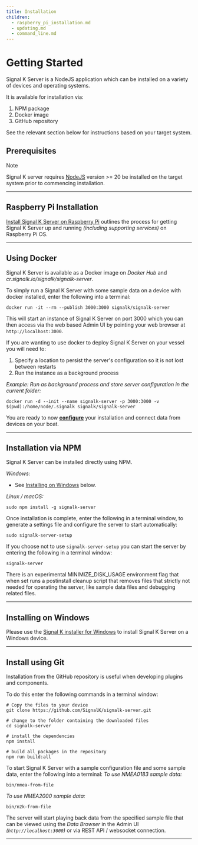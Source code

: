 ```yaml
---
title: Installation
children:
  - raspberry_pi_installation.md
  - updating.md
  - command_line.md
---
```


# Getting Started

Signal K Server is a NodeJS application which can be installed on a variety of devices and operating systems.

It is available for installation via:

1. NPM package
1. Docker image
1. GitHub repository

See the relevant section below for instructions based on your target system.

## Prerequisites

> [!NOTE]
> Signal K server requires [NodeJS](https://nodejs.org) version >= 20 be installed on the target system prior to commencing installation.

---

## Raspberry Pi Installation

[Install Signal K Server on Raspberry Pi](raspberry_pi_installation.md) outlines the process for getting Signal K Server up and running _(including supporting services)_ on Raspberry Pi OS.

---

## Using Docker

Signal K Server is available as a Docker image on _Docker Hub_ and _cr.signalk.io/signalk/signalk-server_.

To simply run a Signal K Server with some sample data on a device with docker installed, enter the following into a terminal:

```shell
docker run -it --rm --publish 3000:3000 signalk/signalk-server
```

This will start an instance of Signal K Server on port 3000 which you can then access via the web based Admin UI by pointing your web browser at `http://localhost:3000`.

If you are wanting to use docker to deploy Signal K Server on your vessel you will need to:

1. Specify a location to persist the server's configuration so it is not lost between restarts
1. Run the instance as a background process

_Example: Run as background process and store server configuration in the current folder:_

```shell
docker run -d --init --name signalk-server -p 3000:3000 -v $(pwd):/home/node/.signalk signalk/signalk-server
```

You are ready to now **[configure](../setup/configuration.md)** your installation and connect data from devices on your boat.

---

## Installation via NPM

Signal K Server can be installed directly using NPM.

_Windows:_

- See [Installing on Windows](#installing-on-windows) below.

_Linux / macOS:_

```shell
sudo npm install -g signalk-server
```

Once installation is complete, enter the following in a terminal window, to generate a settings file and configure the server to start automatically:

```shell
sudo signalk-server-setup
```

If you choose not to use `signalk-server-setup` you can start the server by entering the following in a terminal window:

```shell
signalk-server
```

There is an experimental MINIMIZE_DISK_USAGE environment flag that when set runs a postinstall cleanup script that removes files that strictly not needed for operating the server, like sample data files and debugging related files.

---

## Installing on Windows

Please use the [Signal K installer for Windows](https://github.com/SignalK/signalk-server-windows) to install Signal K Server on a Windows device.

---

## Install using Git

Installation from the GitHub repository is useful when developing plugins and components.

To do this enter the following commands in a terminal window:

```shell
# Copy the files to your device
git clone https://github.com/SignalK/signalk-server.git

# change to the folder containing the downloaded files
cd signalk-server

# install the dependencies
npm install

# build all packages in the repository
npm run build:all
```

To start Signal K Server with a sample configuration file and some sample data, enter the following into a terminal:
_To use NMEA0183 sample data:_

```shell
bin/nmea-from-file
```

_To use NMEA2000 sample data:_

```shell
bin/n2k-from-file
```

The server will start playing back data from the specified sample file that can be viewed using the _Data Browser_ in the Admin UI _(`http://localhost:3000`)_ or via REST API / websocket connection.

---
